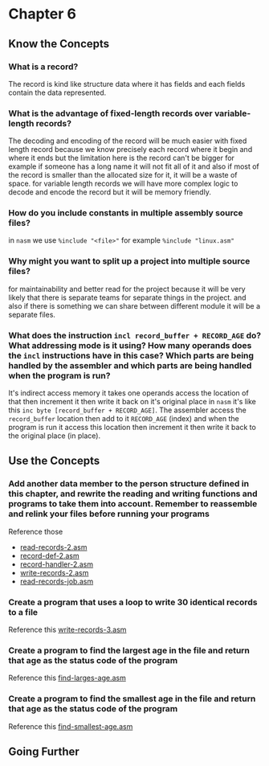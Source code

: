 # Chapter 6

## Know the Concepts

### What is a record?

The record is kind like structure data where it has fields and each fields contain the data represented.

### What is the advantage of fixed-length records over variable-length records?

The decoding and encoding of the record will be much easier with fixed length record because we know precisely each record where it begin and where it ends but the limitation here is the record can't be bigger for example if someone has a long name it will not fit all of it and also if most of the record is smaller than the allocated size for it, it will be a waste of space.
for variable length records we will have more complex logic to decode and encode the record but it will be memory friendly.

### How do you include constants in multiple assembly source files?

in `nasm` we use `%include "<file>"` for example `%include "linux.asm"`

### Why might you want to split up a project into multiple source files?

for maintainability and better read for the project because it will be very likely that there is separate teams for separate things in the project.
and also if there is something we can share between different module it will be  a separate files.

### What does the instruction `incl record_buffer + RECORD_AGE` do? What addressing mode is it using? How many operands does the `incl` instructions have in this case? Which parts are being handled by the assembler and which parts are being handled when the program is run?

It's indirect access memory it takes one operands access the location of that then increment it then write it back on it's original place in `nasm` it's like this `inc byte [record_buffer + RECORD_AGE]`.
The assembler access the `record_buffer` location then add to it `RECORD_AGE` (index) and when the program is run it access this location then increment it then write it back to the original place (in place).

## Use the Concepts

### Add another data member to the person structure defined in this chapter, and rewrite the reading and writing functions and programs to take them into account. Remember to reassemble and relink your files before running your programs

Reference those

- [read-records-2.asm](/chapter6/read-records-2.asm)
- [record-def-2.asm](/chapter6/record-def-2.asm)
- [record-handler-2.asm](/chapter6/record-handler-2.asm)
- [write-records-2.asm](/chapter6/write-records-2.asm)
- [read-records-job.asm](/chapter6/read-records-job.asm)

### Create a program that uses a loop to write 30 identical records to a file

Reference this  [write-records-3.asm](/chapter6/write-records-3.asm)

### Create a program to find the largest age in the file and return that age as the status code of the program

Reference this  [find-larges-age.asm](/chapter6/find-larges-age.asm)

### Create a program to find the smallest age in the file and return that age as the status code of the program

Reference this  [find-smallest-age.asm](/chapter6/find-smallest-age.asm)

## Going Further
